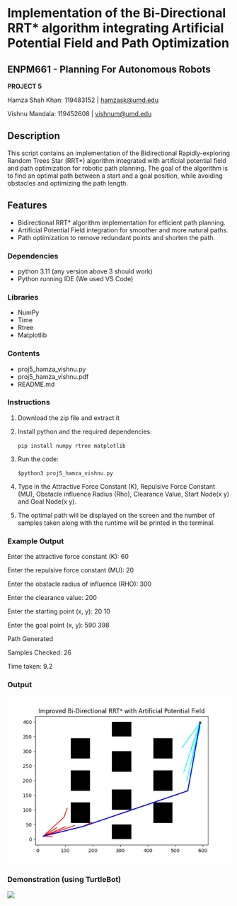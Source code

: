 # Implementation of the Bi-Directional RRT* algorithm integrating Artificial Potential Field and Path Optimization



## ENPM661 - Planning For Autonomous Robots 

**PROJECT 5**

Hamza Shah Khan: 119483152 | hamzask@umd.edu

Vishnu Mandala: 119452608 | vishnum@umd.edu

## Description

This script contains an implementation of the Bidirectional Rapidly-exploring Random Trees Star (RRT*) algorithm integrated with artificial potential field and path optimization for robotic path planning. The goal of the algorithm is to find an optimal path between a start and a goal position, while avoiding obstacles and optimizing the path length.

## Features
* Bidirectional RRT* algorithm implementation for efficient path planning.
* Artificial Potential Field integration for smoother and more natural paths.
* Path optimization to remove redundant points and shorten the path.

### **Dependencies**

* python 3.11 (any version above 3 should work)
* Python running IDE (We used VS Code)

### **Libraries**
* NumPy
* Time
* Rtree
* Matplotlib

### **Contents**

* proj5_hamza_vishnu.py	
* proj5_hamza_vishnu.pdf
* README.md

### **Instructions**
1. Download the zip file and extract it
	
2. Install python and the required dependencies: 

	`pip install numpy rtree matplotlib`
	
3. Run the code:

	`$python3 proj5_hamza_vishnu.py`
	
4. Type in the Attractive Force Constant (K), Repulsive Force Constant (MU), Obstacle influence Radius (Rho), Clearance Value, Start Node(x y) and Goal Node(x y).
5. The optimal path will be displayed on the screen and the number of samples taken along with the runtime will be printed in the terminal.

### **Example Output**
Enter the attractive force constant (K): 60

Enter the repulsive force constant (MU): 20

Enter the obstacle radius of influence (RHO): 300

Enter the clearance value: 200

Enter the starting point (x, y): 20 10

Enter the goal point (x, y): 590 398

Path Generated

Samples Checked: 26

Time taken: 9.2

### Output
![](https://github.com/vishnumandala/Improved-Bi-directional-RRT-Algorithm-for-Robot-Path-Planning-/blob/main/Improved%20Bidirectional%20RRT%20Star.png)

### Demonstration (using TurtleBot)
![](https://github.com/vishnumandala/Improved-Bi-directional-RRT-Algorithm-for-Robot-Path-Planning-/blob/main/Demonstration.gif)

